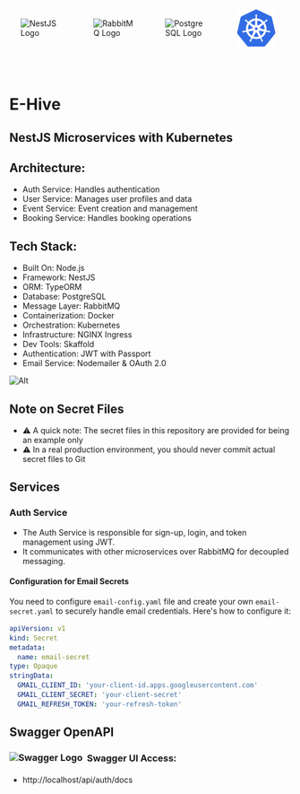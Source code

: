 <div style="display: flex; flex-direction: row; align-items: center; gap: 40px; padding: 20px; justify-content:center">
  <div style="width: 120px; height: 120px; display: flex; align-items: center; justify-content: center;">
    <img src="https://nestjs.com/img/logo-small.svg" 
         alt="NestJS Logo" 
         style="max-width: 100%; max-height: 100%; object-fit: contain;">
  </div>
  
  <div style="width: 120px; height: 120px; display: flex; align-items: center; justify-content: center;">
    <img src="https://cdn.freebiesupply.com/logos/large/2x/rabbitmq-logo-png-transparent.png"
         alt="RabbitMQ Logo" 
         style="max-width: 90%; max-height: 90%; object-fit: contain;">
  </div>
  
  <div style="width: 120px; height: 120px; display: flex; align-items: center; justify-content: center;">
    <img src="https://www.postgresql.org/media/img/about/press/elephant.png" 
         alt="PostgreSQL Logo" 
         style="max-width: 85%; max-height: 85%; object-fit: contain;">
  </div>
  
  <div style="width: 120px; height: 120px; display: flex; align-items: center; justify-content: center;">
    <img src="https://raw.githubusercontent.com/kubernetes/kubernetes/master/logo/logo.png" 
         alt="Kubernetes Logo" 
         style="max-width: 80%; max-height: 80%; object-fit: contain;">
  </div>
</div>

# E-Hive

## NestJS Microservices with Kubernetes

## Architecture:

- Auth Service: Handles authentication
- User Service: Manages user profiles and data
- Event Service: Event creation and management
- Booking Service: Handles booking operations

## Tech Stack:

- Built On: Node.js
- Framework: NestJS
- ORM: TypeORM
- Database: PostgreSQL
- Message Layer: RabbitMQ
- Containerization: Docker
- Orchestration: Kubernetes
- Infrastructure: NGINX Ingress
- Dev Tools: Skaffold
- Authentication: JWT with Passport
- Email Service: Nodemailer & OAuth 2.0

![Alt](https://repobeats.axiom.co/api/embed/c7f2aabb83bf51e8997007f2580643e45142f1a6.svg 'Repo analytics image')

## Note on Secret Files

- ⚠️ A quick note: The secret files in this repository are provided for being an example only
- ⚠️ In a real production environment, you should never commit actual secret files to Git

## Services

### Auth Service

- The Auth Service is responsible for sign-up, login, and token management using JWT.
- It communicates with other microservices over RabbitMQ for decoupled messaging.

#### Configuration for Email Secrets

You need to configure `email-config.yaml` file and create your own `email-secret.yaml` to securely handle email credentials. Here's how to configure it:

```yaml
apiVersion: v1
kind: Secret
metadata:
  name: email-secret
type: Opaque
stringData:
  GMAIL_CLIENT_ID: 'your-client-id.apps.googleusercontent.com'
  GMAIL_CLIENT_SECRET: 'your-client-secret'
  GMAIL_REFRESH_TOKEN: 'your-refresh-token'
```

## Swagger OpenAPI

### <img src="https://pbs.twimg.com/profile_images/1451297216187011072/xLd1JSZk_400x400.png" width="45" style="margin-bottom:5px; vertical-align:middle;" alt="Swagger Logo">&nbsp;&nbsp;Swagger UI Access:

- http://localhost/api/auth/docs
